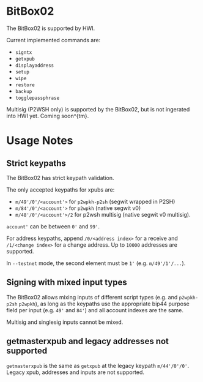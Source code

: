 # BitBox02

The BitBox02 is supported by HWI.

Current implemented commands are:

* `signtx`
* `getxpub`
* `displayaddress`
* `setup`
* `wipe`
* `restore`
* `backup`
* `togglepassphrase`

Multisig (P2WSH only) is supported by the BitBox02, but is not ingerated into HWI yet. Coming
soon^{tm}.

# Usage Notes

## Strict keypaths

The BitBox02 has strict keypath validation.

The only accepted keypaths for xpubs are:

- `m/49'/0'/<account'>` for `p2wpkh-p2sh` (segwit wrapped in P2SH)
- `m/84'/0'/<account'>` for `p2wpkh` (native segwit v0)
- `m/48'/0'/<account'>/2` for p2wsh multisig (native segwit v0 multisig).

`account'` can be between `0'` and `99'`.

For address keypaths, append `/0/<address index>` for a receive and `/1/<change index>` for a change
address. Up to `10000` addresses are supported.

In `--testnet` mode, the second element must be `1'` (e.g. `m/49'/1'/...`).

## Signing with mixed input types

The BitBox02 allows mixing inputs of different script types (e.g. and `p2wpkh-p2sh` `p2wpkh`), as
long as the keypaths use the appropriate bip44 purpose field per input (e.g. `49'` and `84'`) and
all account indexes are the same.

Multisig and singlesig inputs cannot be mixed.

## getmasterxpub and legacy addresses not supported

`getmasterxpub` is the same as `getxpub` at the legacy keypath `m/44'/0'/0'`. Legacy xpub, addresses
and inputs are not supported.
